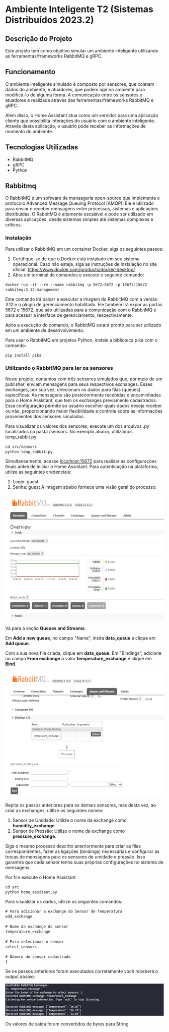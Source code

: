 # Ambiente Inteligente T2 (Sistemas Distribuídos 2023.2)

## Descrição do Projeto

Este projeto tem como objetivo simular um ambiente inteligente utilizando as ferramentas/frameworks RabbitMQ e gRPC.

## Funcionamento

O ambiente inteligente simulado é composto por sensores, que coletam dados do ambiente, e atuadores, que podem agir no ambiente para modificá-lo de alguma forma. A comunicação entre os sensores e atuadores é realizada através das ferramentas/frameworks RabbitMQ e gRPC.

Além disso, o Home Assistant atua como um servidor para uma aplicação cliente que possibilita interações do usuário com o ambiente inteligente. Através desta aplicação, o usuário pode receber as informações de momento do ambiente.

## Tecnologias Utilizadas

- RabbitMQ
- gRPC
- Python

## Rabbitmq 

O RabbitMQ é um software de mensageria open-source que implementa o protocolo Advanced Message Queuing Protocol (AMQP). Ele é utilizado para enviar e receber mensagens entre processos, sistemas e aplicações distribuídas. O RabbitMQ é altamente escalável e pode ser utilizado em diversas aplicações, desde sistemas simples até sistemas complexos e críticos.

### Instalação
Para utilizar o RabbitMQ em um container Docker, siga os seguintes passos:

1. Certifique-se de que o Docker está instalado em seu sistema operacional. Caso não esteja, siga as instruções de instalação no site oficial: https://www.docker.com/products/docker-desktop/
2. Abra um terminal de comandos e execute o seguinte comando:

```
docker run -it --rm --name rabbitmq -p 5672:5672 -p 15672:15672 rabbitmq:3.12-management
```
Este comando irá baixar e executar a imagem do RabbitMQ com a versão 3.12 e o plugin de gerenciamento habilitado. Ele também irá expor as portas 5672 e 15672, que são utilizadas para a comunicação com o RabbitMQ e para acessar a interface de gerenciamento, respectivamente.

Após a execução do comando, o RabbitMQ estará pronto para ser utilizado em um ambiente de desenvolvimento.

Para usar o RabbitMQ em projetos Python, instale a biblioteca pika com o comando:

```
pip install pika
```

### Utilizando o RabbitMQ para ler os sensores
Neste projeto, contamos com três sensores simulados que, por meio de um publisher, enviam mensagens para seus respectivos exchanges. Esses exchanges, por sua vez, direcionam os dados para filas (queues) específicas. As mensagens são posteriormente recebidas e encaminhadas para o Home Assistant, que tem os exchanges previamente cadastrados. Essa configuração permite ao usuário escolher quais dados deseja receber ou não, proporcionando maior flexibilidade e controle sobre as informações provenientes dos sensores simulados.

Para visualizar os valores dos sensores, execute um dos arquivos .py localizados na pasta /sensors. No exemplo abaixo, utilizamos temp_rabbit.py:
```
cd src/sensors
python temp_rabbit.py
```
Simultaneamente, acesse [localhost:15672](http://localhost:15672/) para realizar as configurações finais antes de iniciar o Home Assistant. Para autenticação na plataforma, utilize as seguintes credenciais:

1. Login: guest
2. Senha: guest
A imagem abaixo fornece uma visão geral do processo:

<img src="img/overview.png" width="600" height="400">

Vá para a seção **Queues and Streams**.

Em **Add a new queue**, no campo "Name", insira **data_queue** e clique em **Add queue**.

Com a sua nova fila criada, clique em **data_queue**. Em "Bindings", adicione no campo **From exchange** o valor **temperature_exchange** e clique em **Bind**.

<img src="img/bind.png" width="600" height="400">

Repita os passos anteriores para os demais sensores, mas desta vez, ao criar as exchanges, utilize os seguintes nomes:

1. Sensor de Umidade: Utilize o nome da exchange como **humidity_exchange**.
2. Sensor de Pressão: Utilize o nome da exchange como **pressure_exchange**.
   
Siga o mesmo processo descrito anteriormente para criar as filas correspondentes, fazer as ligações (bindings) necessárias e configurar as trocas de mensagens para os sensores de umidade e pressão. Isso garantirá que cada sensor tenha suas próprias configurações no sistema de mensagens.

Por fim execute o Home Assistant
```
cd src
python home_assitant.py
```
Para visualizar os dados, utilize os seguintes comandos:

```
# Para adicionar a exchange do Sensor de Temperatura
add_exchange

# Nome da exchange do sensor
temperature_exchange

# Para selecionar o sensor
select_sensors

# Número do sensor cadastrado
1
```
Se os passos anteriores foram executados corretamente você receberá o output abaixo:

<img src="img/output_rabbit.png">

Os valores de saída foram convertidos de bytes para String
